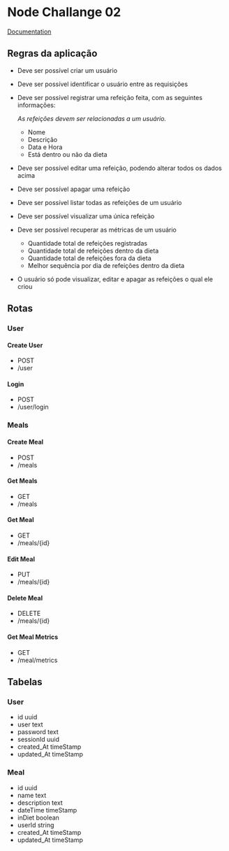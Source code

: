 # Node Challange 02

[Documentation](https://efficient-sloth-d85.notion.site/Desafio-02-be7cdb37aaf74ba898bc6336427fa410)

## Regras da aplicação

- Deve ser possível criar um usuário
- Deve ser possível identificar o usuário entre as requisições
- Deve ser possível registrar uma refeição feita, com as seguintes informações:
    
    *As refeições devem ser relacionadas a um usuário.*
    
    - Nome
    - Descrição
    - Data e Hora
    - Está dentro ou não da dieta
- Deve ser possível editar uma refeição, podendo alterar todos os dados acima
- Deve ser possível apagar uma refeição
- Deve ser possível listar todas as refeições de um usuário
- Deve ser possível visualizar uma única refeição
- Deve ser possível recuperar as métricas de um usuário
    - Quantidade total de refeições registradas
    - Quantidade total de refeições dentro da dieta
    - Quantidade total de refeições fora da dieta
    - Melhor sequência por dia de refeições dentro da dieta
- O usuário só pode visualizar, editar e apagar as refeições o qual ele criou


## Rotas
### User
#### Create User
- POST
- /user

#### Login
- POST
- /user/login

### Meals
#### Create Meal
- POST
- /meals

#### Get Meals
- GET
- /meals

#### Get Meal
- GET
- /meals/{id}

#### Edit Meal
- PUT
- /meals/{id}

#### Delete Meal
- DELETE
- /meals/{id}

#### Get Meal Metrics
- GET
- /meal/metrics

#### 
## Tabelas

### User
- id                  uuid
- user                text
- password            text
- sessionId           uuid
- created_At          timeStamp
- updated_At          timeStamp

### Meal
- id                  uuid
- name                text   
- description         text
- dateTime            timeStamp
- inDiet              boolean
- userId              string
- created_At          timeStamp
- updated_At          timeStamp
